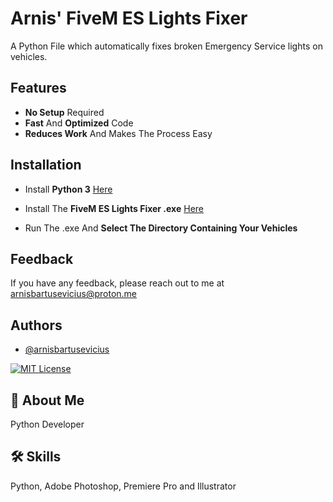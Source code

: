 
# Arnis' FiveM ES Lights Fixer

A Python File which automatically fixes broken Emergency Service lights on vehicles. 
## Features

- **No Setup** Required
- **Fast** And **Optimized** Code
- **Reduces Work** And Makes The Process Easy
## Installation

- Install **Python 3** [Here](https://www.python.org/downloads/)

- Install The **FiveM ES Lights Fixer .exe** [Here](https://github.com/arnisbartusevicius/FiveM-ES-Lights-Fixer/releases/)

- Run The .exe And **Select The Directory Containing Your Vehicles** 
## Feedback

If you have any feedback, please reach out to me at arnisbartusevicius@proton.me


## Authors

- [@arnisbartusevicius](https://github.com/arnisbartusevicius)

[![MIT License](https://badgen.net/badge/LICENSE/GPL%203.0/red?icon=)](https://choosealicense.com/licenses/mit/)


## 🚀 About Me
Python Developer


## 🛠 Skills
Python, Adobe Photoshop, Premiere Pro and Illustrator

